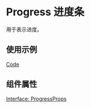 # Progress 进度条

用于表示进度。

## 使用示例

[Code](./demo/index.tsx)

## 组件属性

[Interface: ProgressProps](./Progress.tsx)
